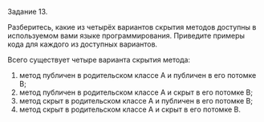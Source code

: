  Задание 13.

Разберитесь, какие из четырёх вариантов скрытия методов доступны в используемом вами языке программирования. Приведите примеры кода для каждого из доступных вариантов.


Всего существует четыре варианта скрытия метода:
1. метод публичен в родительском классе А и публичен в его потомке B;
2. метод публичен в родительском классе А и скрыт в его потомке B;
3. метод скрыт в родительском классе А и публичен в его потомке B;
4. метод скрыт в родительском классе А и скрыт в его потомке B.